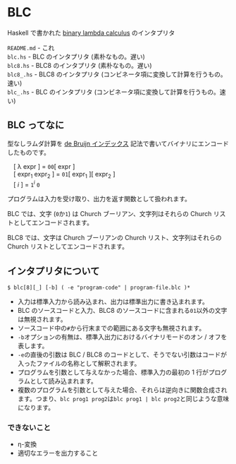 # BLC
Haskell で書かれた [binary lambda calculus](https://tromp.github.io/cl/Binary_lambda_calculus.html) のインタプリタ

`README.md` - これ  
`blc.hs` - BLC のインタプリタ (素朴なもの。遅い)  
`blc8.hs` - BLC8 のインタプリタ (素朴なもの。遅い)  
`blc8_.hs` - BLC8 のインタプリタ (コンビネータ項に変換して計算を行うもの。速い)  
`blc_.hs` - BLC のインタプリタ (コンビネータ項に変換して計算を行うもの。速い)

## BLC ってなに
型なしラムダ計算を [de Bruijn インデックス](https://ja.wikipedia.org/wiki/%E3%83%89%E3%83%BB%E3%83%96%E3%83%A9%E3%82%A6%E3%83%B3%E3%83%BB%E3%82%A4%E3%83%B3%E3%83%87%E3%83%83%E3%82%AF%E3%82%B9) 記法で書いてバイナリにエンコードしたものです。

&emsp;\[ λ expr \] = `00`\[ expr \]  
&emsp;\[ expr<sub>1</sub> expr<sub>2</sub> \] = `01`\[ expr<sub>1</sub> \]\[ expr<sub>2</sub> \]  
&emsp;\[ *i* \] = `1`<sup>*i*</sup> `0`

プログラムは入力を受け取り、出力を返す関数として扱われます。

BLC では、文字 (`0`か`1`) は Church ブーリアン、文字列はそれらの Church リストとしてエンコードされます。

BLC8 では、文字は Church ブーリアンの Church リスト、文字列はそれらの Church リストとしてエンコードされます。

## インタプリタについて
```
$ blc[8][_] [-b] ( -e "program-code" | program-file.blc )*
```
- 入力は標準入力から読み込まれ、出力は標準出力に書き込まれます。
- BLC のソースコードと入力、BLC8 のソースコードに含まれる`01`以外の文字は無視されます。
- ソースコード中の`#`から行末までの範囲にある文字も無視されます。
- `-b`オプションの有無は、標準入出力におけるバイナリモードのオン / オフを表します。
- `-e`の直後の引数は BLC / BLC8 のコードとして、そうでない引数はコードが入ったファイルの名称として解釈されます。
- プログラムを引数として与えなかった場合、標準入力の最初の 1 行がプログラムとして読み込まれます。
- 複数のプログラムを引数として与えた場合、それらは逆向きに関数合成されます。つまり、`blc prog1 prog2`は`blc prog1 | blc prog2`と同じような意味になります。

### できないこと
- η-変換
- 適切なエラーを出力すること
